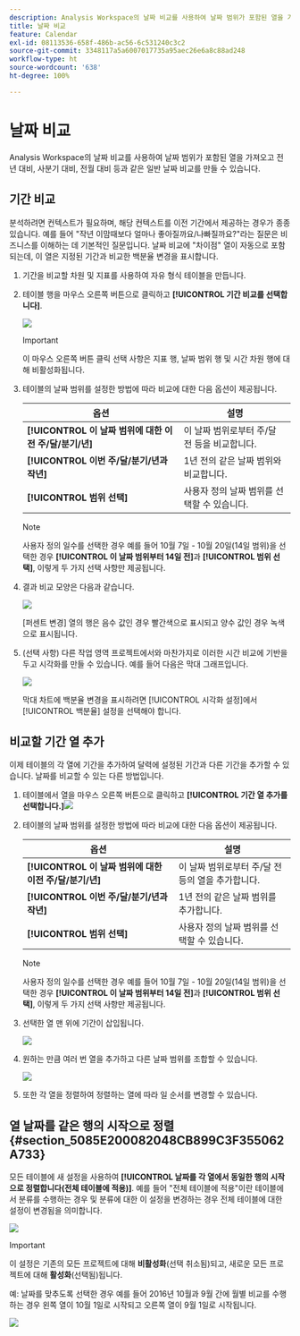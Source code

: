```yaml
---
description: Analysis Workspace의 날짜 비교를 사용하여 날짜 범위가 포함된 열을 가져오고 전년 대비, 사분기 대비, 전월 대비 등과 같은 일반 날짜 비교를 만들 수 있습니다.
title: 날짜 비교
feature: Calendar
exl-id: 08113536-658f-486b-ac56-6c531240c3c2
source-git-commit: 3348117a5a6007017735a95aec26e6a8c88ad248
workflow-type: ht
source-wordcount: '638'
ht-degree: 100%

---
```


# 날짜 비교

Analysis Workspace의 날짜 비교를 사용하여 날짜 범위가 포함된 열을 가져오고 전년 대비, 사분기 대비, 전월 대비 등과 같은 일반 날짜 비교를 만들 수 있습니다.

## 기간 비교

분석하려면 컨텍스트가 필요하며, 해당 컨텍스트를 이전 기간에서 제공하는 경우가 종종 있습니다. 예를 들어 &quot;작년 이맘때보다 얼마나 좋아질까요/나빠질까요?&quot;라는 질문은 비즈니스를 이해하는 데 기본적인 질문입니다. 날짜 비교에 &quot;차이점&quot; 열이 자동으로 포함되는데, 이 열은 지정된 기간과 비교한 백분율 변경을 표시합니다.

1. 기간을 비교할 차원 및 지표를 사용하여 자유 형식 테이블을 만듭니다.
1. 테이블 행을 마우스 오른쪽 버튼으로 클릭하고 **[!UICONTROL 기간 비교를 선택합니다]**.

   ![](assets/compare-time.png)

   >[!IMPORTANT]
   >
   >이 마우스 오른쪽 버튼 클릭 선택 사항은 지표 행, 날짜 범위 행 및 시간 차원 행에 대해 비활성화됩니다.

1. 테이블의 날짜 범위를 설정한 방법에 따라 비교에 대한 다음 옵션이 제공됩니다.

   | 옵션 | 설명 |
   |---|---|
   | **[!UICONTROL 이 날짜 범위에 대한 이전 주/달/분기/년]** | 이 날짜 범위로부터 주/달 전 등을 비교합니다. |
   | **[!UICONTROL 이번 주/달/분기/년과 작년]** | 1년 전의 같은 날짜 범위와 비교합니다. |
   | **[!UICONTROL 범위 선택]** | 사용자 정의 날짜 범위를 선택할 수 있습니다. |

   >[!NOTE]
   >
   >사용자 정의 일수를 선택한 경우 예를 들어 10월 7일 - 10월 20일(14일 범위)을 선택한 경우 **[!UICONTROL 이 날짜 범위부터 14일 전]**&#x200B;과 **[!UICONTROL 범위 선택]**, 이렇게 두 가지 선택 사항만 제공됩니다.

1. 결과 비교 모양은 다음과 같습니다.

   ![](assets/compare-time-result.png)

   [퍼센트 변경] 열의 행은 음수 값인 경우 빨간색으로 표시되고 양수 값인 경우 녹색으로 표시됩니다.

1. (선택 사항) 다른 작업 영역 프로젝트에서와 마찬가지로 이러한 시간 비교에 기반을 두고 시각화를 만들 수 있습니다. 예를 들어 다음은 막대 그래프입니다.

   ![](assets/compare-time-barchart.png)

   막대 차트에 백분율 변경을 표시하려면 [!UICONTROL 시각화 설정]에서 [!UICONTROL 백분율] 설정을 선택해야 합니다.

## 비교할 기간 열 추가

이제 테이블의 각 열에 기간을 추가하여 달력에 설정된 기간과 다른 기간을 추가할 수 있습니다. 날짜를 비교할 수 있는 다른 방법입니다.

1. 테이블에서 열을 마우스 오른쪽 버튼으로 클릭하고 **[!UICONTROL 기간 열 추가를 선택합니다.]**![](assets/add-time-period-column.png)

1. 테이블의 날짜 범위를 설정한 방법에 따라 비교에 대한 다음 옵션이 제공됩니다.

   | 옵션 | 설명 |
   |---|---|
   | **[!UICONTROL 이 날짜 범위에 대한 이전 주/달/분기/년]** | 이 날짜 범위로부터 주/달 전 등의 열을 추가합니다. |
   | **[!UICONTROL 이번 주/달/분기/년과 작년]** | 1년 전의 같은 날짜 범위를 추가합니다. |
   | **[!UICONTROL 범위 선택]** | 사용자 정의 날짜 범위를 선택할 수 있습니다. |

   >[!NOTE]
   >
   >사용자 정의 일수를 선택한 경우 예를 들어 10월 7일 - 10월 20일(14일 범위)을 선택한 경우 **[!UICONTROL 이 날짜 범위부터 14일 전]**&#x200B;과 **[!UICONTROL 범위 선택]**, 이렇게 두 가지 선택 사항만 제공됩니다.

1. 선택한 열 맨 위에 기간이 삽입됩니다.

   ![](assets/add-time-period-column2.png)

1. 원하는 만큼 여러 번 열을 추가하고 다른 날짜 범위를 조합할 수 있습니다.

   ![](assets/add-time-period-column4.png)

1. 또한 각 열을 정렬하여 정렬하는 열에 따라 일 순서를 변경할 수 있습니다.

## 열 날짜를 같은 행의 시작으로 정렬 {#section_5085E200082048CB899C3F355062A733}

모든 테이블에 새 설정을 사용하여 **[!UICONTROL 날짜를 각 열에서 동일한 행의 시작으로 정렬합니다(전체 테이블에 적용)]**. 예를 들어 &quot;전체 테이블에 적용&quot;이란 테이블에서 분류를 수행하는 경우 및 분류에 대한 이 설정을 변경하는 경우 전체 테이블에 대한 설정이 변경됨을 의미합니다.

![](assets/date-comparison-setting.png)

>[!IMPORTANT]
>
>이 설정은 기존의 모든 프로젝트에 대해 **비활성화**(선택 취소됨)되고, 새로운 모든 프로젝트에 대해 **활성화**(선택됨)됩니다.

예: 날짜를 맞추도록 선택한 경우 예를 들어 2016년 10월과 9월 간에 월별 비교를 수행하는 경우 왼쪽 열이 10월 1일로 시작되고 오른쪽 열이 9월 1일로 시작됩니다.

![](assets/add-time-period-column3.png)

<!-- 

<p>See Jonny Moon's email from November 3. </p>

 -->
